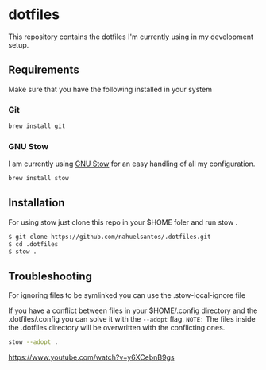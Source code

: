 # dotfiles
This repository contains the dotfiles I'm currently using in my development setup.

## Requirements

Make sure that you have the following installed in your system

### Git

```zsh
brew install git
```

### GNU Stow

I am currently using [GNU Stow](https://www.gnu.org/software/stow/) for an easy handling of all my configuration. 

```zsh
brew install stow
```

## Installation

For using stow just clone this repo in your $HOME foler and run stow .

```zsh
$ git clone https://github.com/nahuelsantos/.dotfiles.git
$ cd .dotfiles
$ stow .
```

## Troubleshooting

For ignoring files to be symlinked you can use the .stow-local-ignore file

If you have a conflict between files in your $HOME/.config directory and the .dotfiles/.config you can solve it with the ```--adopt``` flag. ```NOTE:``` The files inside the .dotfiles directory will be overwritten with the conflicting ones.

```zsh
stow --adopt . 
```
https://www.youtube.com/watch?v=y6XCebnB9gs
